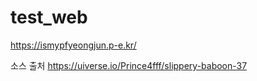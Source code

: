 # test_web

https://ismypfyeongjun.p-e.kr/


소스 출처
https://uiverse.io/Prince4fff/slippery-baboon-37
